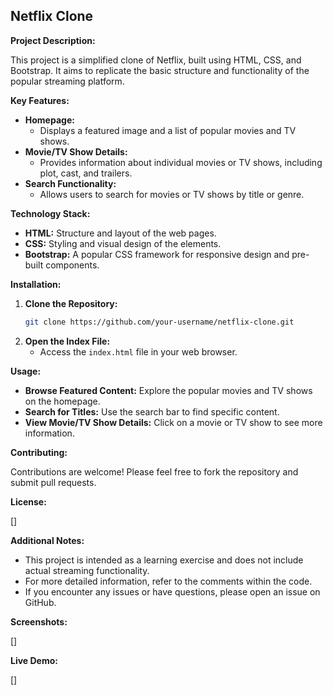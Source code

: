 ## **Netflix Clone**

**Project Description:**

This project is a simplified clone of Netflix, built using HTML, CSS, and Bootstrap. It aims to replicate the basic structure and functionality of the popular streaming platform.

**Key Features:**

* **Homepage:**
  - Displays a featured image and a list of popular movies and TV shows.
* **Movie/TV Show Details:**
  - Provides information about individual movies or TV shows, including plot, cast, and trailers.
* **Search Functionality:**
  - Allows users to search for movies or TV shows by title or genre.

**Technology Stack:**

* **HTML:** Structure and layout of the web pages.
* **CSS:** Styling and visual design of the elements.
* **Bootstrap:** A popular CSS framework for responsive design and pre-built components.

**Installation:**

1. **Clone the Repository:**
   ```bash
   git clone https://github.com/your-username/netflix-clone.git
   ```
2. **Open the Index File:**
   - Access the `index.html` file in your web browser.

**Usage:**

* **Browse Featured Content:** Explore the popular movies and TV shows on the homepage.
* **Search for Titles:** Use the search bar to find specific content.
* **View Movie/TV Show Details:** Click on a movie or TV show to see more information.

**Contributing:**

Contributions are welcome! Please feel free to fork the repository and submit pull requests.

**License:**

[]

**Additional Notes:**

* This project is intended as a learning exercise and does not include actual streaming functionality.
* For more detailed information, refer to the comments within the code.
* If you encounter any issues or have questions, please open an issue on GitHub.

**Screenshots:**

[]

**Live Demo:**

[]
